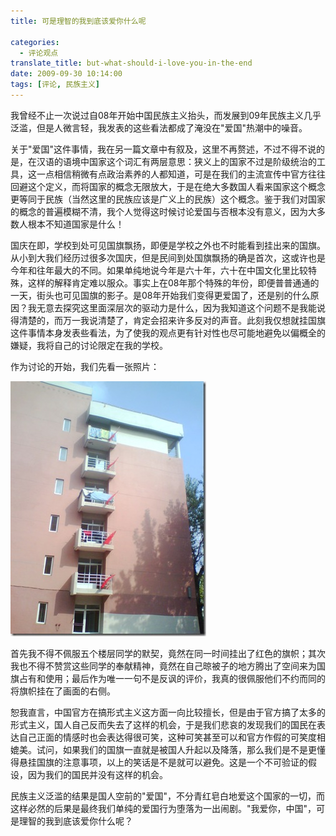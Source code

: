 ```yaml
---
title: 可是理智的我到底该爱你什么呢

categories:
  - 评论观点
translate_title: but-what-should-i-love-you-in-the-end
date: 2009-09-30 10:14:00
tags: [评论, 民族主义]
---
```


我曾经不止一次说过自08年开始中国民族主义抬头，而发展到09年民族主义几乎泛滥，但是人微言轻，我发表的这些看法都成了淹没在"爱国"热潮中的噪音。

关于"爱国"这件事情，我在另一篇文章中有叙及，这里不再赘述，不过不得不说的是，在汉语的语境中国家这个词汇有两层意思：狭义上的国家不过是阶级统治的工具，这一点相信稍微有点政治素养的人都知道，可是在我们的主流宣传中官方往往回避这个定义，而将国家的概念无限放大，于是在绝大多数国人看来国家这个概念更等同于民族（当然这里的民族应该是广义上的民族）这个概念。鉴于我们对国家的概念的普遍模糊不清，我个人觉得这时候讨论爱国与否根本没有意义，因为大多数人根本不知道国家是什么！

国庆在即，学校到处可见国旗飘扬，即便是学校之外也不时能看到挂出来的国旗。从小到大我们经历过很多次国庆，但是民间到处国旗飘扬的确是首次，这或许也是今年和往年最大的不同。如果单纯地说今年是六十年，六十在中国文化里比较特殊，这样的解释肯定难以服众。事实上在08年那个特殊的年份，即便普普通通的一天，街头也可见国旗的影子。是08年开始我们变得更爱国了，还是别的什么原因？我无意去探究这里面深层次的驱动力是什么，因为我知道这个问题不是我能说得清楚的，而万一我说清楚了，肯定会招来许多反对的声音。此刻我仅想就挂国旗这件事情本身发表些看法，为了使我的观点更有针对性也尽可能地避免以偏概全的嫌疑，我将自己的讨论限定在我的学校。

作为讨论的开始，我们先看一张照片：

![](/assets/img/blogimgs/capture/flag.jpg)

首先我不得不佩服五个楼层同学的默契，竟然在同一时间挂出了红色的旗帜；其次我也不得不赞赏这些同学的奉献精神，竟然在自己晾被子的地方腾出了空间来为国旗占有和使用；最后作为唯一一句不是反讽的评价，我真的很佩服他们不约而同的将旗帜挂在了画面的右侧。

恕我直言，中国官方在搞形式主义这方面一向比较擅长，但是由于官方搞了太多的形式主义，国人自己反而失去了这样的机会，于是我们悲哀的发现我们的国民在表达自己正面的情感时也会表达得很可笑，这种可笑甚至可以和官方作假的可笑度相媲美。试问，如果我们的国旗一直就是被国人升起以及降落，那么我们是不是更懂得悬挂国旗的注意事项，以上的笑话是不是就可以避免。这是一个不可验证的假设，因为我们的国民并没有这样的机会。

民族主义泛滥的结果是国人空前的"爱国"，不分青红皂白地爱这个国家的一切，而这样必然的后果是最终我们单纯的爱国行为堕落为一出闹剧。"我爱你，中国"，可是理智的我到底该爱你什么呢？
